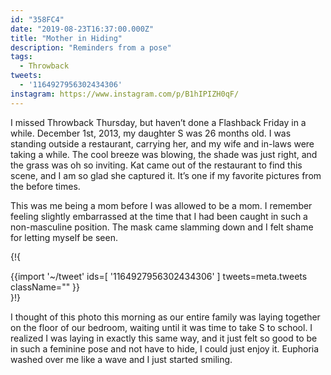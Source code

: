 ```yaml
---
id: "358FC4"
date: "2019-08-23T16:37:00.000Z"
title: "Mother in Hiding"
description: "Reminders from a pose"
tags:
  - Throwback
tweets:
  - '1164927956302434306'
instagram: https://www.instagram.com/p/B1hIPIZH0qF/
---
```


I missed Throwback Thursday, but haven’t done a Flashback Friday in a while. December 1st, 2013, my daughter S was 26 months old. I was standing outside a restaurant, carrying her, and my wife and in-laws were taking a while. The cool breeze was blowing, the shade was just right, and the grass was oh so inviting. Kat came out of the restaurant to find this scene, and I am so glad she captured it. It’s one if my favorite pictures from the before times.

This was me being a mom before I was allowed to be a mom. I remember feeling slightly embarrassed at the time that I had been caught in such a non-masculine position. The mask came slamming down and I felt shame for letting myself be seen.

{!{
<div class="card borderless right span3">
{{import '~/tweet' ids=[
  '1164927956302434306'
] tweets=meta.tweets className="" }}
</div>
}!}

I thought of this photo this morning as our entire family was laying together on the floor of our bedroom, waiting until it was time to take S to school. I realized I was laying in exactly this same way, and it just felt so good to be in such a feminine pose and not have to hide, I could just enjoy it. Euphoria washed over me like a wave and I just started smiling.
